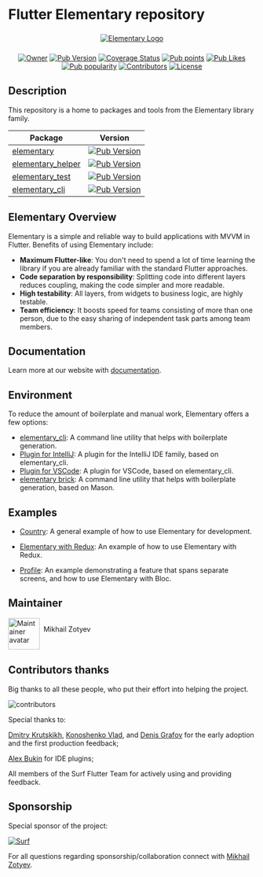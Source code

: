 # Flutter Elementary repository
###
<p align="center">
    <a href="https://documentation.elementaryteam.dev/"><img src="https://i.ibb.co/jgkB4ZN/Elementary-Logo.png" alt="Elementary Logo"></a>
</p>

###

<p align="center">
    <a href="https://github.com/MbIXjkee"><img src="https://img.shields.io/badge/Owner-mbixjkee-red.svg" alt="Owner"></a>
    <a href="https://pub.dev/packages/elementary"><img src="https://img.shields.io/pub/v/elementary?logo=dart&logoColor=white" alt="Pub Version"></a>
    <a href="https://app.codecov.io/gh/Elementary-team/flutter-elementary"><img src="https://img.shields.io/codecov/c/github/Elementary-team/flutter-elementary?flag=elementary&logo=codecov&logoColor=white" alt="Coverage Status"></a>
    <a href="https://pub.dev/packages/elementary"><img src="https://badgen.net/pub/points/elementary" alt="Pub points"></a>
    <a href="https://pub.dev/packages/elementary"><img src="https://badgen.net/pub/likes/elementary" alt="Pub Likes"></a>
    <a href="https://pub.dev/packages/elementary"><img src="https://badgen.net/pub/popularity/elementary" alt="Pub popularity"></a>
    <a href="https://github.com/Elementary-team/flutter-elementary/graphs/contributors"><img src="https://badgen.net/github/contributors/Elementary-team/flutter-elementary" alt="Contributors"></a>
    <a href="https://github.com/Elementary-team/flutter-elementary/blob/main/LICENSE"><img src="https://badgen.net/github/license/Elementary-team/flutter-elementary" alt="License"></a>
</p>

## Description

This repository is a home to packages and tools from the Elementary library family.

| Package                                                                                                                    |                                                                Version                                                                 |
|----------------------------------------------------------------------------------------------------------------------------|:--------------------------------------------------------------------------------------------------------------------------------------:|
| [elementary](https://github.com/Elementary-team/flutter-elementary/tree/main/packages/elementary)                          |        [![Pub Version](https://img.shields.io/pub/v/elementary?logo=dart&logoColor=white)](https://pub.dev/packages/elementary)        |
| [elementary_helper](https://github.com/Elementary-team/flutter-elementary/tree/main/packages/elementary_helper)            | [![Pub Version](https://img.shields.io/pub/v/elementary_helper?logo=dart&logoColor=white)](https://pub.dev/packages/elementary_helper) |
| [elementary_test](https://github.com/Elementary-team/flutter-elementary/tree/main/packages/elementary_test)                |   [![Pub Version](https://img.shields.io/pub/v/elementary_test?logo=dart&logoColor=white)](https://pub.dev/packages/elementary_test)   |
| [elementary_cli](https://github.com/Elementary-team/flutter-elementary/tree/main/packages/elementary_tools/elementary_cli) |    [![Pub Version](https://img.shields.io/pub/v/elementary_cli?logo=dart&logoColor=white)](https://pub.dev/packages/elementary_cli)    |

## Elementary Overview

Elementary is a simple and reliable way to build applications with MVVM in Flutter. Benefits of using Elementary include:

- **Maximum Flutter-like**: You don't need to spend a lot of time learning the library if you are already familiar with the standard Flutter approaches.
- **Code separation by responsibility**: Splitting code into different layers reduces coupling, making the code simpler and more readable.
- **High testability**: All layers, from widgets to business logic, are highly testable.
- **Team efficiency**: It boosts speed for teams consisting of more than one person, due to the easy sharing of independent task parts among team members.

## Documentation

Learn more at our website with [documentation](https://documentation.elementaryteam.dev/).

## Environment

To reduce the amount of boilerplate and manual work, Elementary offers a few options:

- [elementary_cli](https://pub.dev/packages/elementary_cli): A command line utility that helps with boilerplate generation.
- [Plugin for IntelliJ](https://plugins.jetbrains.com/plugin/18099-elementary): A plugin for the IntelliJ IDE family, based on elementary_cli.
- [Plugin for VSCode](https://marketplace.visualstudio.com/items?itemName=ElementaryTeam.elementary): A plugin for VSCode, based on elementary_cli.
- [elementary brick](https://brickhub.dev/bricks/elementary): A command line utility that helps with boilerplate generation, based on Mason.

## Examples

- [Country](https://github.com/Elementary-team/flutter-elementary/tree/main/examples/country): A general example of how to use Elementary for development.

- [Elementary with Redux](https://github.com/Elementary-team/flutter-elementary/tree/main/examples/elementary_redux): An example of how to use Elementary with Redux.

- [Profile](https://github.com/Elementary-team/flutter-elementary/tree/main/examples/profile): An example demonstrating a feature that spans separate screens, and how to use Elementary with Bloc.

## Maintainer

<a href="https://github.com/MbIXjkee">
    <div style="display: inline-block;">
        <img src="https://i.ibb.co/6Hhpg5L/circle-ava-jedi.png" height="64" width="64" alt="Maintainer avatar">
        <p style="float:right; margin-left: 8px;">Mikhail Zotyev</p>
    </div>
</a>

## Contributors thanks

Big thanks to all these people, who put their effort into helping the project.

![contributors](https://contributors-img.firebaseapp.com/image?repo=Elementary-team/flutter-elementary)
<a href="https://github.com/Elementary-team/flutter-elementary/graphs/contributors"></a>

Special thanks to:

[Dmitry Krutskikh](https://github.com/dkrutskikh), [Konoshenko Vlad](https://github.com/vlkonoshenko), and 
[Denis Grafov](https://github.com/grafovdenis) for the early adoption and the first production feedback;

[Alex Bukin](https://github.com/AlexeyBukin) for IDE plugins;

All members of the Surf Flutter Team for actively using and providing feedback.

## Sponsorship

Special sponsor of the project:

<a href="https://surf.dev/">
<img src="https://surf.dev/wp-content/themes/surf/assets/img/logo.svg" alt="Surf"/>
</a>

For all questions regarding sponsorship/collaboration connect with [Mikhail Zotyev](https://github.com/MbIXjkee).
